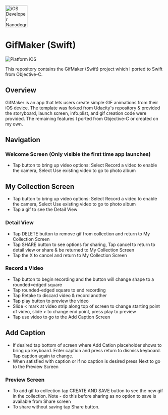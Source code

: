 <img src="https://s3-us-west-1.amazonaws.com/udacity-content/degrees/catalog-images/nd003.png" alt="iOS Developer Nanodegree logo" height="70" >

# GifMaker (Swift)

![Platform iOS](https://img.shields.io/badge/nanodegree-iOS-blue.svg)

This repository contains the GifMaker (Swift) project which I ported to Swift from Objective-C.

## Overview

GifMaker is an app that lets users create simple GIF animations from their iOS device. The template was forked from Udacity's repository & provided the storyboard, launch screen, info.plist, and gif creation code were provided.  The remaining features I ported from Objective-C or created on my own.

## Navigation

### Welcome Screen (Only visible the first time app launches)

* Tap button to bring up video options: Select Record a video to enable the camera, Select Use existing video to go to photo album 

## My Collection Screen

* Tap button to bring up video options: Select Record a video to enable the camera, Select Use existing video to go to photo album 
* Tap a gif to see the Detail View

### Detail View

* Tap DELETE button to remove gif from collection and return to My Collection Screen
* Tap SHARE button to see options for sharing, Tap cancel to return to detail view or share & be returned to My Collection Screen
* Tap the X to cancel and return to My Collection Screen
 
### Record a Video

* Tap button to begin recording and the button will change shape to a rounded=edged square
* Tap rounded-edged square to end recording
* Tap Retake to discard video & record another
* Tap play button to preview the video
* Slide < mark at video strip along top of screen to change starting point of video, slide > to change end point, press play to preview
* Tap use video to go to the Add Caption Screen

## Add Caption

* If desired tap bottom of screen where Add Cation placeholder shows to bring up keyboard.  Enter caption and press return to dismiss keyboard.  Tap caption again to change.
* When satisfied with caption or if no caption is desired press Next to go to the Preview Screen

### Preview Screen
* To add gif to collection tap CREATE AND SAVE button to see the new gif in the collection.  Note - do this before sharing as no option to save is available from Share screen
* To share without saving tap Share button.



